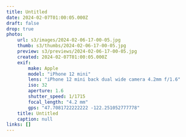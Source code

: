 ```yaml
---
title: Untitled
date: 2024-02-07T01:00:05.000Z
draft: false
drop: true
photo:
    url: s3/images/2024-02-06-17-00-05.jpg
    thumb: s3/thumbs/2024-02-06-17-00-05.jpg
    preview: s3/previews/2024-02-06-17-00-05.jpg
    created: 2024-02-07T01:00:05.000Z
    exif:
        make: Apple
        model: "iPhone 12 mini"
        lens: "iPhone 12 mini back dual wide camera 4.2mm f/1.6"
        iso: 32
        aperture: 1.6
        shutter_speed: 1/1715
        focal_length: "4.2 mm"
        gps: "47.7081722222222 -122.251052777778"
    title: Untitled
    caption: null
links: []
---
```


